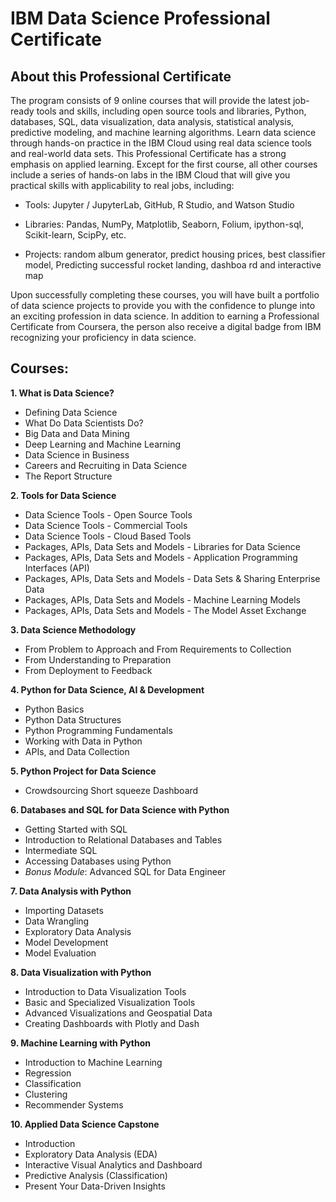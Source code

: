 # IBM Data Science Professional Certificate


## **About this Professional Certificate**
The program consists of 9 online courses that will provide the latest job-ready tools and skills, including open source tools and libraries, Python, databases, SQL, data visualization, data analysis, statistical analysis, predictive modeling, and machine learning algorithms. 
Learn data science through hands-on practice in the IBM Cloud using real data science tools and real-world data sets.
This Professional Certificate has a strong emphasis on applied learning. Except for the first course, all other courses include a series of hands-on labs in the IBM Cloud that will give you practical skills with applicability to real jobs, including:

- Tools: Jupyter / JupyterLab, GitHub, R Studio, and Watson Studio

- Libraries: Pandas, NumPy, Matplotlib, Seaborn, Folium, ipython-sql, Scikit-learn, ScipPy, etc.

- Projects: random album generator, predict housing prices, best classifier model, Predicting successful rocket landing, dashboa rd and interactive map

Upon successfully completing these courses, you will have built a portfolio of data science projects to provide you with the confidence to plunge into an exciting profession in data science. In addition to earning a Professional Certificate from Coursera, the person also receive a digital badge from IBM recognizing your proficiency in data science.

## **Courses:**

**1. What is Data Science?**
* Defining Data Science
* What Do Data Scientists Do?
* Big Data and Data Mining
* Deep Learning and Machine Learning
* Data Science in Business
* Careers and Recruiting in Data Science
* The Report Structure

**2. Tools for Data Science**
* Data Science Tools - Open Source Tools
* Data Science Tools - Commercial Tools
* Data Science Tools - Cloud Based Tools
* Packages, APIs, Data Sets and Models - Libraries for Data Science
* Packages, APIs, Data Sets and Models - Application Programming Interfaces (API)
* Packages, APIs, Data Sets and Models - Data Sets & Sharing Enterprise Data
* Packages, APIs, Data Sets and Models - Machine Learning Models
* Packages, APIs, Data Sets and Models - The Model Asset Exchange

**3. Data Science Methodology**
* From Problem to Approach and From Requirements to Collection
* From Understanding to Preparation
* From Deployment to Feedback

**4. Python for Data Science, AI & Development**
* Python Basics
* Python Data Structures
* Python Programming Fundamentals
* Working with Data in Python
* APIs, and Data Collection


**5. Python Project for Data Science**
* Crowdsourcing Short squeeze Dashboard


**6. Databases and SQL for Data Science with Python**
* Getting Started with SQL
* Introduction to Relational Databases and Tables
* Intermediate SQL
* Accessing Databases using Python
* _Bonus Module_: Advanced SQL for Data Engineer


**7. Data Analysis with Python**
* Importing Datasets
* Data Wrangling
* Exploratory Data Analysis
* Model Development
* Model Evaluation



**8. Data Visualization with Python**
* Introduction to Data Visualization Tools
* Basic and Specialized Visualization Tools
* Advanced Visualizations and Geospatial Data
* Creating Dashboards with Plotly and Dash



**9. Machine Learning with Python**
* Introduction to Machine Learning
* Regression
* Classification
* Clustering
* Recommender Systems



**10. Applied Data Science Capstone**
* Introduction
* Exploratory Data Analysis (EDA)
* Interactive Visual Analytics and Dashboard
* Predictive Analysis (Classification)
* Present Your Data-Driven Insights
